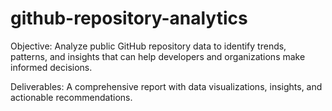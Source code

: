 # github-repository-analytics
Objective: Analyze public GitHub repository data to identify trends, patterns, and insights that can help developers and organizations make informed decisions. 

Deliverables: A comprehensive report with data visualizations, insights, and actionable recommendations.
